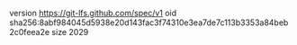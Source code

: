 version https://git-lfs.github.com/spec/v1
oid sha256:8abf984045d5938e20d143fac3f74310e3ea7de7c113b3353a84beb2c0feea2e
size 2029

